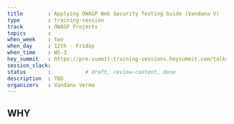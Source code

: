 ```yaml
---
title        : Applying OWASP Web Security Testing Guide (Vandana V)
type         : training-session
track        : OWASP Projects
topics       : 
when_week    : two
when_day     : 12th - Friday
when_time    : WS-3
hey_summit   : https://pre-summit-training-sessions.heysummit.com/talks/applying-owasp-web-security-testing-guide/
session_slack:
status       :           # draft, review-content, done
description  : TBD
organizers   : Vandana Verma
---
```




## WHY

